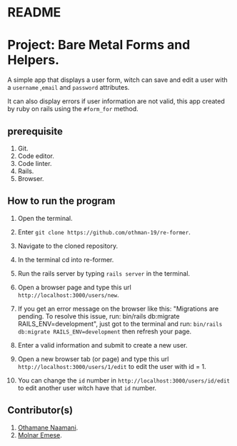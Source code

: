 # README

# Project: Bare Metal Forms and Helpers.

  A simple app that displays a user form, witch can save and edit a user with a `username` ,`email` and `password` attributes.

  It can also display errors if user information are not valid, this app created by ruby on rails using the `#form_for` method. 

## prerequisite
1. Git.
2. Code editor.
3. Code linter.
4. Rails.
5. Browser. 

## How to run the program
1. Open the terminal.

2. Enter `git clone https://github.com/othman-19/re-former`.

3. Navigate to the cloned repository.

4. In the terminal cd into re-former.

5. Run the rails server by typing `rails server` in the terminal.

6. Open a browser page and type this url `http://localhost:3000/users/new`.

7. If you get an error message on the browser like this: "Migrations are pending. To resolve this issue, run: bin/rails db:migrate RAILS_ENV=development", just got to the terminal and run: `bin/rails db:migrate RAILS_ENV=development` then refresh your page.

7. Enter a valid information and submit to create a new user.

8. Open a new browser tab (or page) and type this url `http://localhost:3000/users/1/edit` to edit the user with id = 1.

9. You can change the `id` number in `http://localhost:3000/users/id/edit` to edit another user witch have that `id` number.

## Contributor(s)
1. [Othamane Naamani](https://github.com/othman-19/).
2. [Molnar Emese](https://github.com/Mesi21).